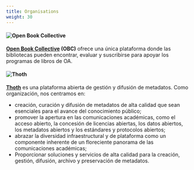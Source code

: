 ```yaml
---
title: Organisations
weight: 30
---
```


#### ![Open Book Collective](/logos/obc.png)

**[Open Book Collective](https://openbookcollective.org/) (OBC)** ofrece una única plataforma donde las bibliotecas pueden encontrar, evaluar y suscribirse para apoyar los programas de libros de OA.

#### ![Thoth](/logos/thoth.png)

**[Thoth](https://th.pub/)** es una plataforma abierta de gestión y difusión de metadatos. Como organización, nos centramos en:

* creación, curación y difusión de metadatos de alta calidad que sean esenciales para el avance del conocimiento público;
* promover la apertura en las comunicaciones académicas, como el acceso abierto, la concesión de licencias abiertas, los datos abiertos, los metadatos abiertos y los estándares y protocolos abiertos;
* abrazar la diversidad infraestructural y de plataforma como un componente inherente de un floreciente panorama de las comunicaciones académicas;
* Proporcionar soluciones y servicios de alta calidad para la creación, gestión, difusión, archivo y preservación de metadatos.
